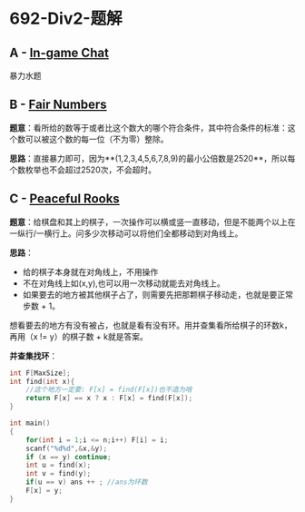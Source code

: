 # 692-Div2-题解

## A - [In-game Chat](https://codeforces.com/contest/1465/problem/A)

暴力水题

## B - [Fair Numbers](https://codeforces.com/contest/1465/problem/B)

**题意**：看所给的数等于或者比这个数大的哪个符合条件，其中符合条件的标准：这个数可以被这个数的每一位（不为零）整除。

**思路**：直接暴力即可，因为**(1,2,3,4,5,6,7,8,9)的最小公倍数是2520**，所以每个数枚举也不会超过2520次，不会超时。

## C - [Peaceful Rooks](https://codeforces.com/contest/1465/problem/C)

**题意**：给棋盘和其上的棋子，一次操作可以横或竖一直移动，但是不能两个以上在一纵行/一横行上。问多少次移动可以将他们全都移动到对角线上。

**思路**：

- 给的棋子本身就在对角线上，不用操作
- 不在对角线上如(x,y),也可以用一次移动就能去对角线上。
- 如果要去的地方被其他棋子占了，则需要先把那颗棋子移动走，也就是要正常步数 + 1。

想看要去的地方有没有被占，也就是看有没有环。用并查集看所给棋子的环数k，再用（x != y）的棋子数 + k就是答案。

**并查集找环**：

```c++
int F[MaxSize];
int find(int x){
    //这个地方一定要: F[x] = find(F[x])也不造为啥
    return F[x] == x ? x : F[x] = find(F[x]);
}

int main()
{
    for(int i = 1;i <= n;i++) F[i] = i;
    scanf("%d%d",&x,&y);
    if (x == y) continue;
    int u = find(x);
    int v = find(y);
    if(u == v) ans ++ ; //ans为环数
    F[x] = y;
}
```

